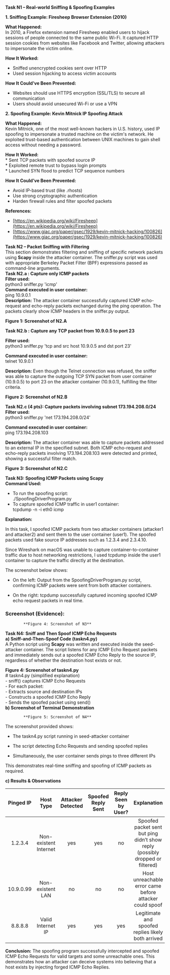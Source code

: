 **Task N1 – Real-world Sniffing & Spoofing Examples**

**1\. Sniffing Example: Firesheep Browser Extension (2010)**

**What Happened:**  
In 2010, a Firefox extension named Firesheep enabled users to hijack sessions of people connected to the same public Wi-Fi. It captured HTTP session cookies from websites like Facebook and Twitter, allowing attackers to impersonate the victim online.

**How It Worked:**

* Sniffed unencrypted cookies sent over HTTP  
* Used session hijacking to access victim accounts

**How It Could’ve Been Prevented:**

* Websites should use HTTPS encryption (SSL/TLS) to secure all communication  
* Users should avoid unsecured Wi-Fi or use a VPN

**2\. Spoofing Example: Kevin Mitnick IP Spoofing Attack**

**What Happened:**  
Kevin Mitnick, one of the most well-known hackers in U.S. history, used IP spoofing to impersonate a trusted machine on the victim's network. He exploited trust-based authentication between UNIX machines to gain shell access without needing a password.

**How It Worked:**  
\* Sent TCP packets with spoofed source IP  
\* Exploited remote trust to bypass login prompts  
\* Launched SYN flood to predict TCP sequence numbers

**How It Could’ve Been Prevented:**

* Avoid IP-based trust (like .rhosts)  
* Use strong cryptographic authentication  
* Harden firewall rules and filter spoofed packets

**References:**

* [https://en.wikipedia.org/wiki/Firesheep](https://en.wikipedia.org/wiki/Firesheep)  
* [https://www.giac.org/paper/gsec/1929/kevin-mitnick-hacking/100826](https://www.giac.org/paper/gsec/1929/kevin-mitnick-hacking/100826)

**Task N2 – Packet Sniffing with Filtering**  
This section demonstrates filtering and sniffing of specific network packets using **Scapy** inside the attacker container. The sniffer.py script was used with appropriate Berkeley Packet Filter (BPF) expressions passed as command-line arguments.  
**Task N2.a : Capture only ICMP packets**  
**Filter used:**  
python3 sniffer.py 'icmp'  
**Command executed in user container:**  
ping 10.9.0.1  
**Description:** The attacker container successfully captured ICMP echo-request and echo-reply packets exchanged during the ping operation. The packets clearly show ICMP headers in the sniffer.py output.

**Figure 1: Screenshot of N2.A**

**Task N2.b : Capture any TCP packet from 10.9.0.5 to port 23**

**Filter used:**  
python3 sniffer.py 'tcp and src host 10.9.0.5 and dst port 23'

**Command executed in user container:**  
telnet 10.9.0.1

**Description:** Even though the Telnet connection was refused, the sniffer was able to capture the outgoing TCP SYN packet from user container (10.9.0.5) to port 23 on the attacker container (10.9.0.1), fulfilling the filter criteria.

**Figure 2: Screenshot of N2.B**

**Task N2.c (4 pts): Capture packets involving subnet 173.194.208.0/24**  
**Filter used:**  
python3 sniffer.py 'net 173.194.208.0/24'

**Command executed in user container:**  
ping 173.194.208.103

**Description:** The attacker container was able to capture packets addressed to an external IP in the specified subnet. Both ICMP echo-request and echo-reply packets involving 173.194.208.103 were detected and printed, showing a successful filter match.

**Figure 3: Screenshot of N2.C**

**Task N3:  Spoofing ICMP Packets using Scapy**  
**Command Used:**

* To run the spoofing script:  
  ./SpoofingDriverProgram.py  
* To capture spoofed ICMP traffic in user1 container:  
  tcpdump \-n \-i eth0 icmp


**Explanation:**

In this task, I spoofed ICMP packets from two attacker containers (attacker1 and attacker2) and sent them to the user container (user1). The spoofed packets used fake source IP addresses such as 1.2.3.4 and 2.3.4.10.

Since Wireshark on macOS was unable to capture container-to-container traffic due to host networking restrictions, I used tcpdump inside the user1 container to capture the traffic directly at the destination.

The screenshot below shows:

* On the left: Output from the SpoofingDriverProgram.py script, confirming ICMP packets were sent from both attacker containers.

* On the right: tcpdump successfully captured incoming spoofed ICMP echo request packets in real time.

### **Screenshot (Evidence):**

			**Figure 4: Screenshot of N3**

**Task N4: Sniff and Then Spoof ICMP Echo Requests**  
**a) Sniff-and-Then-Spoof Code (taskn4.py)**  
A Python script using **Scapy** was written and executed inside the seed-attacker container. The script listens for any ICMP Echo Request packets and immediately sends out a spoofed ICMP Echo Reply to the source IP, regardless of whether the destination host exists or not.

**Figure 4: Screenshot of taskn4.py**  
\# taskn4.py (simplified explanation)  
\- sniff() captures ICMP Echo Requests  
\- For each packet:  
  \- Extracts source and destination IPs  
  \- Constructs a spoofed ICMP Echo Reply  
  \- Sends the spoofed packet using send()  
**b) Screenshot of Terminal Demonstration**

			**Figure 5: Screenshot of N4**

The screenshot provided shows:

* The taskn4.py script running in seed-attacker container

* The script detecting Echo Requests and sending spoofed replies

* Simultaneously, the user container sends pings to three different IPs

This demonstrates real-time sniffing and spoofing of ICMP packets as required.

**c) Results & Observations**

| Pinged IP | Host Type | Attacker Detected | Spoofed Reply Sent | Reply Seen by User? | Explanation |
| :---: | :---: | :---: | :---: | :---: | :---: |
| 1.2.3.4 | Non-existent Internet | yes | yes | no | Spoofed packet sent but ping didn’t show reply (possibly dropped or filtered) |
| 10.9.0.99 | Non-existent LAN | no | no | no | Host unreachable error came before attacker could spoof |
| 8.8.8.8 | Valid Internet IP | yes | yes | yes | Legitimate and spoofed replies likely both arrived |

 **Conclusion:** The spoofing program successfully intercepted and spoofed ICMP Echo Requests for valid targets and some unreachable ones. This demonstrates how an attacker can deceive systems into believing that a host exists by injecting forged ICMP Echo Replies.


